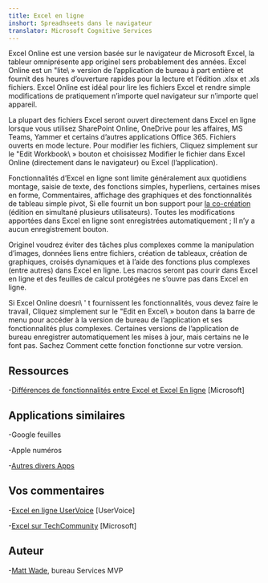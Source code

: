 ```yaml
---
title: Excel en ligne
inshort: Spreadhseets dans le navigateur
translator: Microsoft Cognitive Services
---
```


Excel Online est une version basée sur le navigateur de Microsoft Excel, la
tableur omniprésente app originel sers probablement des années. Excel
Online est un \"lite\ » version de l’application de bureau à part entière et
fournit des heures d’ouverture rapides pour la lecture et l’édition .xlsx et .xls
fichiers. Excel Online est idéal pour lire les fichiers Excel et rendre simple
modifications de pratiquement n’importe quel navigateur sur n’importe quel appareil.

La plupart des fichiers Excel seront ouvert directement dans Excel en ligne lorsque vous utilisez
SharePoint Online, OneDrive pour les affaires, MS Teams, Yammer et certains
d’autres applications Office 365. Fichiers ouverts en mode lecture. Pour modifier les fichiers,
Cliquez simplement sur le \"Edit Workbook\ » bouton et choisissez Modifier le fichier dans
Excel Online (directement dans le navigateur) ou Excel (l’application).

Fonctionnalités d’Excel en ligne sont limite généralement aux quotidiens
montage, saisie de texte, des fonctions simples, hyperliens, certaines mises en forme,
Commentaires, affichage des graphiques et des fonctionnalités de tableau simple pivot,
Si elle fournit un bon support pour
[la co-création](http://icsh.pt/CoAuthoring) (édition en simultané
plusieurs utilisateurs). Toutes les modifications apportées dans Excel en ligne sont enregistrées
automatiquement ; Il n’y a aucun enregistrement bouton.

Originel voudrez éviter des tâches plus complexes comme la manipulation d’images, données
liens entre fichiers, création de tableaux, création de graphiques, croisés dynamiques et
à l’aide des fonctions plus complexes (entre autres) dans Excel en ligne. Les macros seront
pas courir dans Excel en ligne et des feuilles de calcul protégées ne s’ouvre pas dans
Excel en ligne.

Si Excel Online doesn\ ' t fournissent les fonctionnalités, vous devez faire le travail,
Cliquez simplement sur le \"Edit en Excel\ » bouton dans la barre de menu pour accéder à la
version de bureau de l’application et ses fonctionnalités plus complexes. Certaines versions
de l’application de bureau enregistrer automatiquement les mises à jour, mais certains ne le font pas. Sachez
Comment cette fonction fonctionne sur votre version.

Ressources
---------

-[Différences de fonctionnalités entre Excel et Excel
    En ligne](https://support.office.com/en-us/article/Differences-between-using-a-workbook-in-the-browser-and-in-Excel-F0DC28ED-B85D-4E1D-BE6D-5878005DB3B6)
    \[Microsoft\]

Applications similaires
--------------------

-Google feuilles

-Apple numéros

-[Autres divers
    Apps](https://en.wikipedia.org/wiki/List_of_spreadsheet_software#Online_spreadsheets)

Vos commentaires
---------

-[Excel en ligne UserVoice](https://excel.uservoice.com/forums/274580-excel-online)
    \[UserVoice\]

-[Excel sur TechCommunity](https://techcommunity.microsoft.com/t5/Word/ct-p/Word)
    \[Microsoft\]

Auteur
---------

-[Matt Wade](https://www.linkedin.com/in/thatmattwade/), bureau Services MVP


